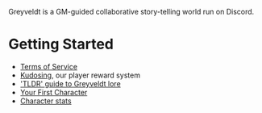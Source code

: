 Greyveldt is a GM-guided collaborative story-telling world run on Discord.

# Getting Started
- [Terms of Service](tos.md)
- [Kudosing](getting_started/kudosing.md), our player reward system 
- ['TLDR' guide to Greyveldt lore ](getting_started/tldr-lore.md)
- [Your First Character](getting_started/your_first_character.md)
- [Character stats](getting_started/stats.md)



